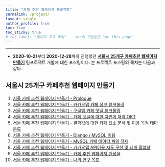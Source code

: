 ```yaml
---
title: "카페 추천 웹페이지 프로젝트"
permalink: /project/
layout: single
author_profile: true
toc: true
toc_sticky: true
# toc_label: "페이지 주요 목차"  --toc의 기본값은 "on this page"
---
```


*****
+ **2020-10-21**부터 **2020-12-28**까지 진행했던 **[서울시 25개구 카페추천 웹페이지 만들기](https://zhuyuan7.github.io/project/)** 
팀프로젝트 개발에 대한 포스팅이다.  본 프로젝트 포스팅의 목차는 다음과 같다.



## 서울시 25개구 카페추천 웹페이지 만들기

1.  [서울 카페 추천 웹페이지 만들기 - Prologue](https://zhuyuan7.github.io/blog/making-cafe-web-01/)
2.  [서울 카페 추천 웹페이지 만들기  - 카카오맵 카페 정보 웹크롤링](https://zhuyuan7.github.io/blog/making-cafe-web-02/)
3.  [서울 카페 추천 웹페이지 만들기  -  구글맵 카페 댓글 웹크롤링](https://zhuyuan7.github.io/blog/making-cafe-web-03/)
4.  [서울 카페 추천 웹페이지 만들기  -  카페 댓글에 대한 자연어 처리 OKT](https://zhuyuan7.github.io/blog/making-cafe-web-04/)
5.  [서울 카페 추천 웹페이지 만들기  -  결과값에 대한 카페 요소 분석 및 이용 목적 테마 분류](https://zhuyuan7.github.io/blog/making-cafe-web-05/)
6.  [서울 카페 추천 웹페이지 만들기  -  Django / MySQL 이용](https://zhuyuan7.github.io/blog/making-cafe-web-06/)
7.  [서울 카페 추천 웹페이지 만들기  -  MySQL 카페 데이터 파일 적재](https://zhuyuan7.github.io/blog/making-cafe-web-07/)
8.  [서울 카페 추천 웹페이지 만들기  -  카카오맵 API이용 지도 구현 및 테마 팝업창 ](https://zhuyuan7.github.io/blog/making-cafe-web-08/)
9.  [서울 카페 추천 웹페이지 만들기  -  카페 추천 웹페이지 완성물 ](https://zhuyuan7.github.io/blog/making-cafe-web-09/)
10.  [서울 카페 추천 웹페이지 만들기  -  나의 연구 목표 ](https://zhuyuan7.github.io/blog/making-cafe-web-10/)